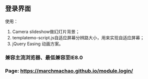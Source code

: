## 登录界面

使用：
1. Camera slideshow做幻灯片背景；
2. templatemo-script.js自适应屏幕分辨路大小，用来实现自适应屏幕；
3. jQuery Easing 动画方案。
### 兼容主流浏览器、最低兼容至IE8.0
### Page: https://marchmachao.github.io/module.login/
